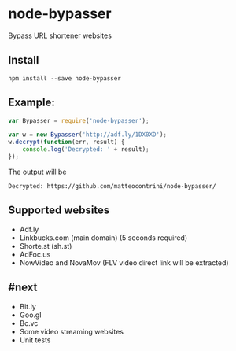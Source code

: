 # node-bypasser
Bypass URL shortener websites

## Install

```
npm install --save node-bypasser
```

## Example:

```javascript
var Bypasser = require('node-bypasser');

var w = new Bypasser('http://adf.ly/1DX0XD');
w.decrypt(function(err, result) {
	console.log('Decrypted: ' + result);
});
```

The output will be 
```
Decrypted: https://github.com/matteocontrini/node-bypasser/
```

## Supported websites
* Adf.ly
* Linkbucks.com (main domain) (5 seconds required)
* Shorte.st (sh.st)
* AdFoc.us
* NowVideo and NovaMov (FLV video direct link will be extracted)

## #next
* Bit.ly
* Goo.gl
* Bc.vc
* Some video streaming websites
* Unit tests
